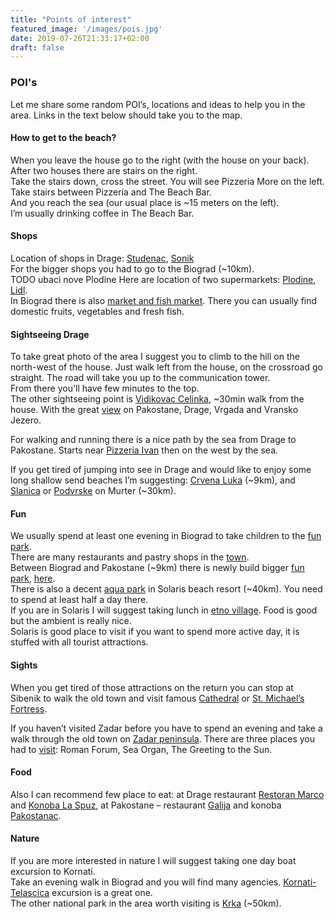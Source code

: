 ```yaml
---
title: "Points of interest"
featured_image: '/images/pois.jpg'
date: 2019-07-26T21:33:17+02:00
draft: false
---
```



### POI's

Let me share some random POI’s, locations and ideas to help you in the area.
Links in the text below should take you to the map.


#### How to get to the beach?  

When you leave the house go to the right (with the house on your back). After two houses there are stairs on the right.  
Take the stairs down, cross the street. You will see Pizzeria More on the left. Take stairs between Pizzeria and The Beach Bar.  
And you reach the sea (our usual place is ~15 meters on the left).  
I’m usually drinking coffee in The Beach Bar.  

#### Shops 

Location of shops in Drage: [Studenac](https://www.google.com/maps/place/STUDENAC/@43.8820026,15.5445804,17z/data=!3m1!4b1!4m5!3m4!1s0x1334cd242a052ae7:0xdc5c7d358720dda8!8m2!3d43.8820026!4d15.5467691), [Sonik](https://goo.gl/maps/dtiF1WPW63L2)  
For the bigger shops you had to go to the Biograd (~10km).  
TODO ubaci nove Plodine
Here are location of two supermarkets: [Plodine](https://goo.gl/maps/HbzurVnt6UJ2), [Lidl](https://goo.gl/maps/6fWGASbSpSL2).  
In Biograd there is also [market and fish market](https://goo.gl/maps/XuM3XujG4uM2). There you can usually find domestic fruits, vegetables and fresh fish.  

#### Sightseeing Drage

To take great photo of the area I suggest you to climb to the hill on the north-west of the house.
Just walk left from the house, on the crossroad go straight. The road will take you up to the communication tower.   
From there you'll have few minutes to the top.  
The other sightseeing point is [Vidikovac Celinka](https://goo.gl/maps/ccheVaDmDd72), ~30min walk from the house. With the great [view](http://www.aquarius-online.com/hr/sadrzaji/vidikovac-celinka-drage/) on Pakostane, Drage, Vrgada and Vransko Jezero.  

For walking and running there is a nice path by the sea from Drage to Pakostane. Starts near [Pizzeria Ivan](https://goo.gl/maps/zcjepXevU6C2) then on the west by the sea.  

If you get tired of jumping into see in Drage and would like to enjoy some long shallow send beaches I’m suggesting: [Crvena Luka](https://goo.gl/maps/ZUxGGQPMpf92) (~9km), and [Slanica](https://goo.gl/maps/rhno8S6aV6U2) or [Podvrske](https://goo.gl/maps/bDBuyuH4Khv) on Murter (~30km).  

#### Fun

We usually spend at least one evening in Biograd to take children to the [fun park](https://goo.gl/maps/WM9dSfJsWVC2).  
There are many restaurants and pastry shops in the [town](https://goo.gl/maps/E9JHkuTuaVK2).  
Between Biograd and Pakostane (~9km) there is newly build bigger [fun park](https://www.funparkbiograd.com/en), [here](https://goo.gl/maps/K1d7BgMYDL12).  
There is also a decent [aqua park](http://www.aquapark-dalmatia.com/hr/kako-do-nas/) in Solaris beach resort (~40km). You need to spend at least half a day there.  
If you are in Solaris I will suggest taking lunch in [etno village](http://www.solaris.hr/dalmatinsko-etno-selo/). Food is good but the ambient is really nice.  
Solaris is good place to visit if you want to spend more active day, it is stuffed with all tourist attractions.  

#### Sights

When you get tired of those attractions on the return you can stop at Sibenik to walk the old town and visit famous [Cathedral](https://goo.gl/maps/pr5m3igM8iF2) or [St. Michael’s Fortress](https://goo.gl/maps/z39znUnmr5B2).

If you haven’t  visited Zadar before you have to spend an evening and take a walk through the old town on [Zadar peninsula](https://goo.gl/maps/XiMfDnsU7WA2).
There are three places you had to [visit](https://www.zadar.travel/en/city-guide/attractions): Roman Forum, Sea Organ, The Greeting to the Sun.

#### Food

Also I can recommend few place to eat: at Drage restaurant [Restoran Marco](https://www.tripadvisor.com/Restaurant_Review-g1190822-d12179566-Reviews-Restoran_Marco-Drage_Zadar_County_Dalmatia.html) and [Konoba La Spuz](https://www.tripadvisor.com/Restaurant_Review-g1190822-d10771753-Reviews-Konoba_La_Spuz-Drage_Zadar_County_Dalmatia.html), at Pakostane – restaurant [Galija](http://galija.co/) and konoba [Pakostanac](https://hr-hr.facebook.com/pages/Konoba-Pako%C5%A1tanac-Pako%C5%A1tane/214147171970173).  


#### Nature

If you are more interested in nature I will suggest taking one day boat excursion to Kornati.  
Take an evening walk in Biograd and you will find many agencies. [Kornati-Telascica](https://www.biograd-tourist-agency.com/en/kornati-telascica) excursion is a great one.  
The other national park in the area worth visiting is [Krka](http://www.np-krka.hr/en/) (~50km).  


